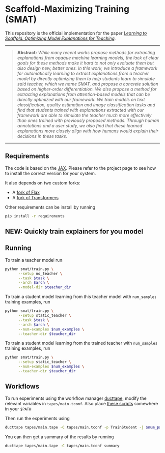 # Scaffold-Maximizing Training (SMAT)

This repository is the official implementation for the paper *[Learning to Scaffold: Optimizing Model Explanations for Teaching]()*.

<hr />

> **Abstract:** *While many recent works propose methods for extracting explanations from opaque machine learning models, the lack of clear goals for these methods make it hard to not only evaluate them but also design new, better ones. In this work, we introduce a framework for automatically learning to extract explanations from a teacher model by directly optimizing them to help students learn to simulate said teacher, which we name SMAT, and propose a concrete solution based on higher-order differentiation. We also propose a method for extracting explanations from attention-based models that can be directly optimized with our framework. We train models on text classification, quality estimation and image classification tasks and find that students trained with explanations extracted with our framework are able to simulate the teacher much more effectively than ones trained with previously proposed methods. Through human annotations and a user study, we also find that these learned explanations more closely align with how humans would explain their decisions in these tasks.*
<hr />

## Requirements

The code is based on the [JAX](https://github.com/google/jax).
Please refer to the project page to see how to install the correct version for your system.

It also depends on two custom forks:

* A [fork of Flax](https://github.com/CoderPat/flax/tree/custom-attention)
* A [fork of Transformers](https://github.com/CoderPat/transformers/tree/unnormalized-attention)

Other requirements can be install by running

```bash
pip install -r requirements
```

## **NEW**: Quickly train explainers for you model

## Running

To train a teacher model run

```bash
python smat/train.py \
      --setup no_teacher \
      --task $task \
      --arch $arch \
      --model-dir $teacher_dir

```

To train a student model learning from this teacher model  with `num_samples` training examples, run

```bash
python smat/train.py \
      --setup static_teacher \
      --task $task \
      --arch $arch \
      --num-examples $num_examples \
      --teacher-dir $teacher_dir 
```

To train a student model learning from the trained teacher with `num_samples` training examples, run

```bash
python smat/train.py \
      --setup static_teacher \
      --num-examples $num_examples \
      --teacher-dir $teacher_dir 
```

## Workflows

To run experiments using the workflow manager [ducttape](https://github.com/jhclark/ducttape), modify the relevant variables in `tapes/main.tconf`.
Also place [these scripts](https://gist.github.com/CoderPat/daa604ddb3d5a779dc2029509552e013) somewhere in your `$PATH`

Then run the experiments using 

```bash
ducttape tapes/main.tape -C tapes/main.tconf -p TrainStudent -j $num_parallel_jobs
```

You can then get a summary of the results by running 

```bash
ducttape tapes/main.tape -C tapes/main.tconf summary 
```